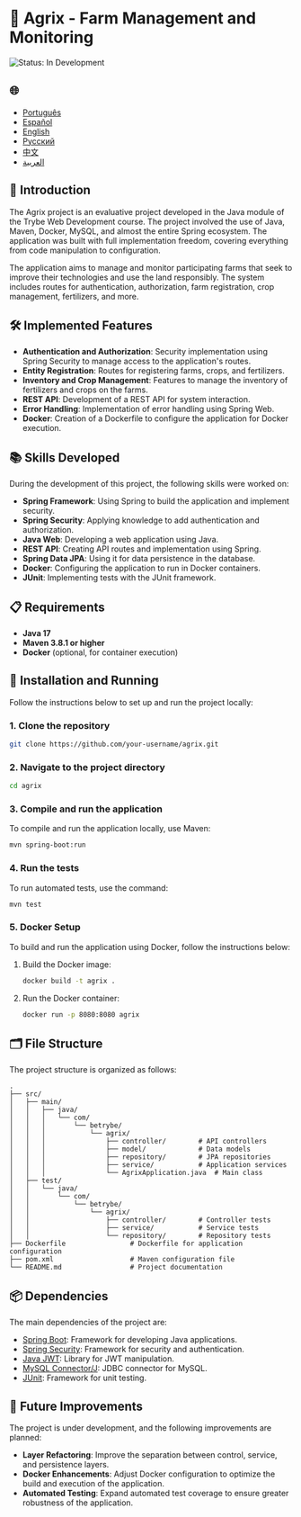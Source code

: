 # 🌱 Agrix - Farm Management and Monitoring

![Status: In Development](https://img.shields.io/badge/status-in%20development-yellow)

<h2>🌐</h2>
<ul>
  <li><a href="https://github.com/SamuelRocha91/Agrix" target="_blank">Português</a></li>
  <li><a href="https://github.com/SamuelRocha91/Agrix/blob/main/README_es.md" target="_blank">Español</a></li>
  <li><a href="https://github.com/SamuelRocha91/Agrix/blob/main/README_en.md" target="_blank">English</a></li>
  <li><a href="https://github.com/SamuelRocha91/Agrix/blob/main/README_ru.md" target="_blank">Русский</a></li>
  <li><a href="https://github.com/SamuelRocha91/Agrix/blob/main/README_ch.md" target="_blank">中文</a></li>
  <li><a href="https://github.com/SamuelRocha91/Agrix/blob/main/README_ar.md" target="_blank">العربية</a></li>
</ul>

## 📜 Introduction

The Agrix project is an evaluative project developed in the Java module of the Trybe Web Development course. The project involved the use of Java, Maven, Docker, MySQL, and almost the entire Spring ecosystem. The application was built with full implementation freedom, covering everything from code manipulation to configuration.

The application aims to manage and monitor participating farms that seek to improve their technologies and use the land responsibly. The system includes routes for authentication, authorization, farm registration, crop management, fertilizers, and more.

## 🛠️ Implemented Features

- **Authentication and Authorization**: Security implementation using Spring Security to manage access to the application's routes.
- **Entity Registration**: Routes for registering farms, crops, and fertilizers.
- **Inventory and Crop Management**: Features to manage the inventory of fertilizers and crops on the farms.
- **REST API**: Development of a REST API for system interaction.
- **Error Handling**: Implementation of error handling using Spring Web.
- **Docker**: Creation of a Dockerfile to configure the application for Docker execution.

## 📚 Skills Developed

During the development of this project, the following skills were worked on:

- **Spring Framework**: Using Spring to build the application and implement security.
- **Spring Security**: Applying knowledge to add authentication and authorization.
- **Java Web**: Developing a web application using Java.
- **REST API**: Creating API routes and implementation using Spring.
- **Spring Data JPA**: Using it for data persistence in the database.
- **Docker**: Configuring the application to run in Docker containers.
- **JUnit**: Implementing tests with the JUnit framework.

## 📋 Requirements

- **Java 17**
- **Maven 3.8.1 or higher**
- **Docker** (optional, for container execution)

## 🔧 Installation and Running

Follow the instructions below to set up and run the project locally:

### 1. Clone the repository

```bash
git clone https://github.com/your-username/agrix.git
```

### 2. Navigate to the project directory

```bash
cd agrix
```

### 3. Compile and run the application

To compile and run the application locally, use Maven:

```bash
mvn spring-boot:run
```

### 4. Run the tests

To run automated tests, use the command:

```bash
mvn test
```

### 5. Docker Setup

To build and run the application using Docker, follow the instructions below:

1. Build the Docker image:

   ```bash
   docker build -t agrix .
   ```

2. Run the Docker container:

   ```bash
   docker run -p 8080:8080 agrix
   ```

## 🗂️ File Structure

The project structure is organized as follows:

```
.
├── src/
│   ├── main/
│   │   ├── java/
│   │   │   └── com/
│   │   │       └── betrybe/
│   │   │           └── agrix/
│   │   │               ├── controller/        # API controllers
│   │   │               ├── model/             # Data models
│   │   │               ├── repository/        # JPA repositories
│   │   │               ├── service/           # Application services
│   │   │               └── AgrixApplication.java  # Main class
│   ├── test/
│   │   └── java/
│   │       └── com/
│   │           └── betrybe/
│   │               └── agrix/
│   │                   ├── controller/        # Controller tests
│   │                   ├── service/           # Service tests
│   │                   └── repository/        # Repository tests
├── Dockerfile                # Dockerfile for application configuration
├── pom.xml                   # Maven configuration file
└── README.md                 # Project documentation
```

## 📦 Dependencies

The main dependencies of the project are:

- [Spring Boot](https://spring.io/projects/spring-boot): Framework for developing Java applications.
- [Spring Security](https://spring.io/projects/spring-security): Framework for security and authentication.
- [Java JWT](https://github.com/auth0/java-jwt): Library for JWT manipulation.
- [MySQL Connector/J](https://dev.mysql.com/downloads/connector/j/): JDBC connector for MySQL.
- [JUnit](https://junit.org/junit5/): Framework for unit testing.

## 🚀 Future Improvements

The project is under development, and the following improvements are planned:

- **Layer Refactoring**: Improve the separation between control, service, and persistence layers.
- **Docker Enhancements**: Adjust Docker configuration to optimize the build and execution of the application.
- **Automated Testing**: Expand automated test coverage to ensure greater robustness of the application.
